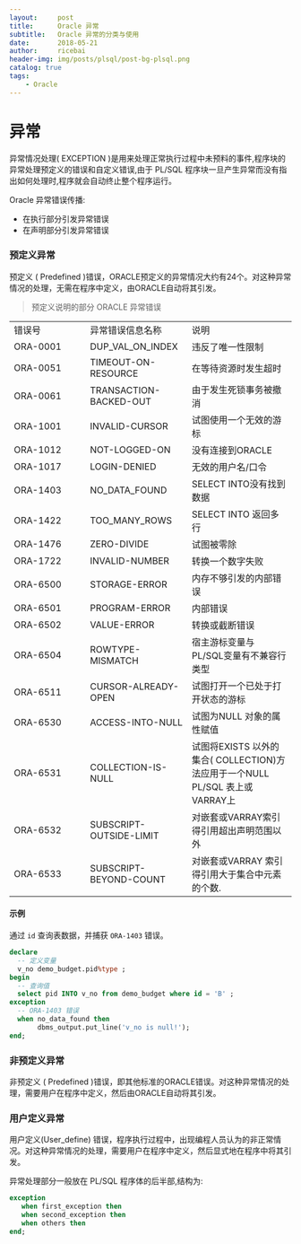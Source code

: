 ```yaml
---
layout:     post
title:      Oracle 异常
subtitle:   Oracle 异常的分类与使用
date:       2018-05-21
author:     ricebai
header-img: img/posts/plsql/post-bg-plsql.png
catalog: true
tags:
    - Oracle
---
```


# 异常

异常情况处理( EXCEPTION )是用来处理正常执行过程中未预料的事件,程序块的异常处理预定义的错误和自定义错误,由于 PL/SQL 程序块一旦产生异常而没有指出如何处理时,程序就会自动终止整个程序运行。

Oracle 异常错误传播:

- 在执行部分引发异常错误
- 在声明部分引发异常错误


### 预定义异常

预定义 ( Predefined )错误，ORACLE预定义的异常情况大约有24个。对这种异常情况的处理，无需在程序中定义，由ORACLE自动将其引发。

> 预定义说明的部分 ORACLE 异常错误

<TABLE WIDTH="100%">
  <TR>
    <TD WIDTH="120">错误号</TD>
    <TD>异常错误信息名称</TD>
    <TD>说明</TD>
  </TR>
  <TR>
    <TD>ORA-0001</TD>
    <TD>DUP_VAL_ON_INDEX</TD>
    <TD>违反了唯一性限制</TD>
  </TR>
  <TR>
    <TD>ORA-0051</TD>
    <TD>TIMEOUT-ON-RESOURCE</TD>
    <TD>在等待资源时发生超时</TD>
  </TR>
  <TR>
    <TD>ORA-0061</TD>
    <TD>TRANSACTION-BACKED-OUT</TD>
    <TD>由于发生死锁事务被撤消</TD>
  </TR>
  <TR>
    <TD>ORA-1001</TD>
    <TD>INVALID-CURSOR</TD>
    <TD>试图使用一个无效的游标</TD>
  </TR>
  <TR>
    <TD>ORA-1012</TD>
    <TD>NOT-LOGGED-ON</TD>
    <TD>没有连接到ORACLE</TD>
  </TR>
  <TR>
    <TD>ORA-1017</TD>
    <TD>LOGIN-DENIED</TD>
    <TD>无效的用户名/口令</TD>
  </TR>
  <TR>
    <TD>ORA-1403</TD>
    <TD>NO_DATA_FOUND</TD>
    <TD>SELECT INTO没有找到数据</TD>
  </TR>
  <TR>
    <TD>ORA-1422</TD>
    <TD>TOO_MANY_ROWS</TD>
    <TD>SELECT INTO 返回多行</TD>
  </TR>
  <TR>
    <TD>ORA-1476</TD>
    <TD>ZERO-DIVIDE</TD>
    <TD>试图被零除</TD>
  </TR>
  <TR>
    <TD>ORA-1722</TD>
    <TD>INVALID-NUMBER</TD>
    <TD>转换一个数字失败</TD>
  </TR>
  <TR>
    <TD>ORA-6500</TD>
    <TD>STORAGE-ERROR</TD>
    <TD>内存不够引发的内部错误</TD>
  </TR>
  <TR>
    <TD>ORA-6501</TD>
    <TD>PROGRAM-ERROR</TD>
    <TD>内部错误</TD>
  </TR>
  <TR>
    <TD>ORA-6502</TD>
    <TD>VALUE-ERROR</TD>
    <TD>转换或截断错误</TD>
  </TR>
  <TR>
    <TD>ORA-6504</TD>
    <TD>ROWTYPE-MISMATCH</TD>
    <TD>宿主游标变量与 PL/SQL变量有不兼容行类型</TD>
  </TR>
  <TR>
    <TD>ORA-6511</TD>
    <TD>CURSOR-ALREADY-OPEN</TD>
    <TD>试图打开一个已处于打开状态的游标</TD>
  </TR>
  <TR>
    <TD>ORA-6530</TD>
    <TD>ACCESS-INTO-NULL</TD>
    <TD>试图为NULL 对象的属性赋值</TD>
  </TR>
  <TR>
    <TD>ORA-6531</TD>
    <TD>COLLECTION-IS-NULL</TD>
    <TD>试图将EXISTS 以外的集合( COLLECTION)方法应用于一个NULL PL/SQL 表上或VARRAY上</TD>
  </TR>
  <TR>
    <TD>ORA-6532</TD>
    <TD>SUBSCRIPT-OUTSIDE-LIMIT</TD>
    <TD>对嵌套或VARRAY索引得引用超出声明范围以外</TD>
  </TR>
  <TR>
    <TD>ORA-6533</TD>
    <TD>SUBSCRIPT-BEYOND-COUNT</TD>
    <TD>对嵌套或VARRAY 索引得引用大于集合中元素的个数.</TD>
  </TR>
</TABLE>

#### 示例

通过 `id` 查询表数据，并捕获 `ORA-1403` 错误。

``` SQL
declare
  -- 定义变量
  v_no demo_budget.pid%type ;
begin
  -- 查询值
  select pid INTO v_no from demo_budget where id = 'B' ;
exception
  -- ORA-1403 错误
  when no_data_found then
       dbms_output.put_line('v_no is null!');
end;
```

### 非预定义异常

非预定义 ( Predefined )错误，即其他标准的ORACLE错误。对这种异常情况的处理，需要用户在程序中定义，然后由ORACLE自动将其引发。

### 用户定义异常

用户定义(User_define) 错误，程序执行过程中，出现编程人员认为的非正常情况。对这种异常情况的处理，需要用户在程序中定义，然后显式地在程序中将其引发。

异常处理部分一般放在 PL/SQL 程序体的后半部,结构为:

``` SQL
exception
   when first_exception then  
   when second_exception then  
   when others then  
end;
```
